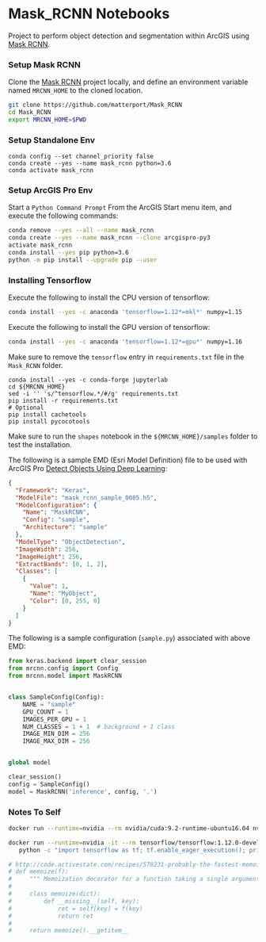 # Mask_RCNN Notebooks

Project to perform object detection and segmentation within ArcGIS using [Mask RCNN](https://github.com/matterport/Mask_RCNN).

### Setup Mask RCNN

Clone the [Mask RCNN](https://github.com/matterport/Mask_RCNN) project locally, and define an environment variable named `MRCNN_HOME` to the cloned location.

```bash
git clone https://github.com/matterport/Mask_RCNN
cd Mask_RCNN
export MRCNN_HOME=$PWD
```

### Setup Standalone Env

```
conda config --set channel_priority false
conda create --yes --name mask_rcnn python=3.6
conda activate mask_rcnn
```

### Setup ArcGIS Pro Env

Start a `Python Command Prompt` From the ArcGIS Start menu item, and execute the following commands:

```bash
conda remove --yes --all --name mask_rcnn
conda create --yes --name mask_rcnn --clone arcgispro-py3
activate mask_rcnn
conda install --yes pip python=3.6
python -m pip install --upgrade pip --user
```

### Installing Tensorflow

Execute the following to install the CPU version of tensorflow:

```bash
conda install --yes -c anaconda 'tensorflow=1.12*=mkl*' numpy=1.15
```

Execute the following to install the GPU version of tensorflow:

```bash
conda install --yes -c anaconda 'tensorflow=1.12*=gpu*' numpy=1.16
```

Make sure to remove the `tensorflow` entry in `requirements.txt` file in the `Mask_RCNN` folder.

```
conda install --yes -c conda-forge jupyterlab
cd ${MRCNN_HOME}
sed -i '' 's/^tensorflow.*/#/g' requirements.txt
pip install -r requirements.txt
# Optional
pip install cachetools
pip install pycocotools
```

Make sure to run the `shapes` notebook in the `${MRCNN_HOME}/samples` folder to test the installation.

The following is a sample EMD (Esri Model Definition) file to be used with ArcGIS Pro [Detect Objects Using Deep Learning](https://pro.arcgis.com/en/pro-app/tool-reference/image-analyst/detect-objects-using-deep-learning.htm):

```json
{
  "Framework": "Keras",
  "ModelFile": "mask_rcnn_sample_0085.h5",
  "ModelConfiguration": {
    "Name": "MaskRCNN",
    "Config": "sample",
    "Architecture": "sample"
  },
  "ModelType": "ObjectDetection",
  "ImageWidth": 256,
  "ImageHeight": 256,
  "ExtractBands": [0, 1, 2],
  "Classes": [
    {
      "Value": 1,
      "Name": "MyObject",
      "Color": [0, 255, 0]
    }
  ]
}
```

The following is a sample configuration (`sample.py`) associated with above EMD:

```python
from keras.backend import clear_session
from mrcnn.config import Config
from mrcnn.model import MaskRCNN


class SampleConfig(Config):
    NAME = "sample"
    GPU_COUNT = 1
    IMAGES_PER_GPU = 1
    NUM_CLASSES = 1 + 1  # background + 1 class
    IMAGE_MIN_DIM = 256
    IMAGE_MAX_DIM = 256


global model

clear_session()
config = SampleConfig()
model = MaskRCNN('inference', config, '.')
```

### Notes To Self

```bash
docker run --runtime=nvidia --rm nvidia/cuda:9.2-runtime-ubuntu16.04 nvidia-smi
```

```bash
docker run --runtime=nvidia -it --rm tensorflow/tensorflow:1.12.0-devel-gpu-py3 \
   python -c "import tensorflow as tf; tf.enable_eager_execution(); print(tf.reduce_sum(tf.random_normal([1000, 1000])))"
```

```python
# http://code.activestate.com/recipes/578231-probably-the-fastest-memoization-decorator-in-the-/
# def memoize(f):
#     """ Memoization decorator for a function taking a single argument """
#
#     class memoize(dict):
#         def __missing__(self, key):
#             ret = self[key] = f(key)
#             return ret
#
#     return memoize().__getitem__
```